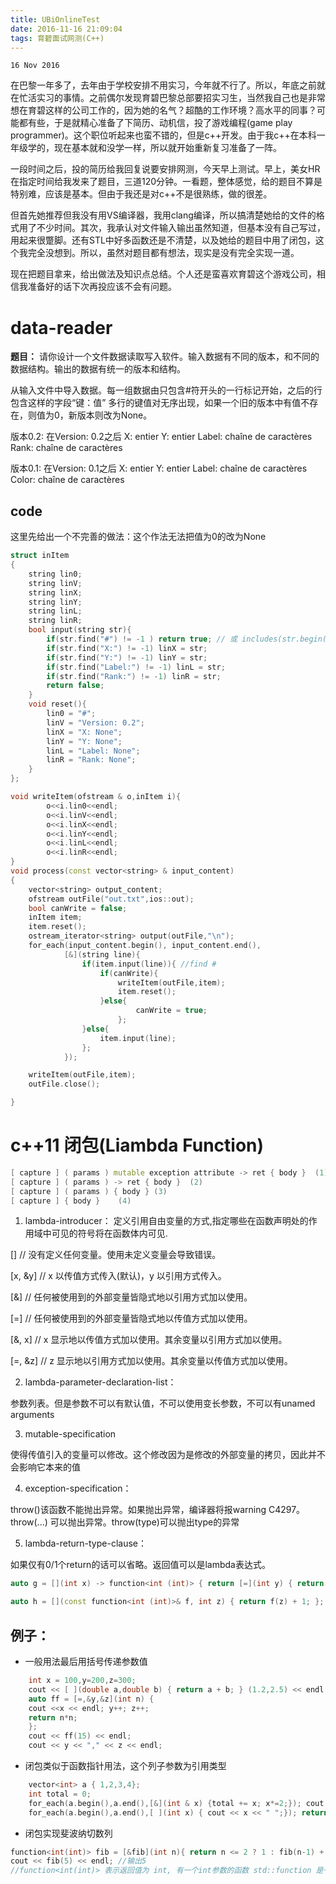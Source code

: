 ```yaml
---
title: UBiOnlineTest
date: 2016-11-16 21:09:04
tags: 育碧面试网测(C++)
---
```


`16 Nov 2016`

在巴黎一年多了，去年由于学校安排不用实习，今年就不行了。所以，年底之前就在忙活实习的事情。之前偶尔发现育碧巴黎总部要招实习生，当然我自己也是非常想在育碧这样的公司工作的，因为她的名气？超酷的工作环境？高水平的同事？可能都有些，于是就精心准备了下简历、动机信，投了游戏编程(game play programmer)。这个职位听起来也蛮不错的，但是c++开发。由于我c++在本科一年级学的，现在基本就和没学一样，所以就开始重新复习准备了一阵。

一段时间之后，投的简历给我回复说要安排网测，今天早上测试。早上，美女HR在指定时间给我发来了题目，三道120分钟。一看题，整体感觉，给的题目不算是特别难，应该是基本。但由于我还是对c++不是很熟练，做的很差。

但首先她推荐但我没有用VS编译器，我用clang编译，所以搞清楚她给的文件的格式用了不少时间。其次，我承认对文件输入输出虽然知道，但基本没有自己写过，用起来很蹩脚。还有STL中好多函数还是不清楚，以及她给的题目中用了闭包，这个我完全没想到。所以，虽然对题目都有想法，现实是没有完全实现一道。

现在把题目拿来，给出做法及知识点总结。个人还是蛮喜欢育碧这个游戏公司，相信我准备好的话下次再投应该不会有问题。
<!--more-->
# data-reader
**题目：**
请你设计一个文件数据读取写入软件。输入数据有不同的版本，和不同的数据结构。输出的数据有统一的版本和结构。

从输入文件中导入数据。每一组数据由只包含#符开头的一行标记开始，之后的行包含这样的字段“键：值”
多行的键值对无序出现，如果一个旧的版本中有值不存在，则值为0，新版本则改为None。

版本0.2: 在Version: 0.2之后
X: entier
Y: entier
Label: chaîne de caractères
Rank: chaîne de caractères

版本0.1: 在Version: 0.1之后
X: entier
Y: entier
Label: chaîne de caractères
Color: chaîne de caractères

## code
这里先给出一个不完善的做法：这个作法无法把值为0的改为None
```c++
struct inItem
{
    string lin0;
    string linV;
    string linX;
    string linY;
    string linL;
    string linR;
    bool input(string str){
        if(str.find("#") != -1 ) return true; // 或 includes(str.begin(),str.end(),"#") ！= str.end() 来判断是一样的
        if(str.find("X:") != -1) linX = str;
        if(str.find("Y:") != -1) linY = str;
        if(str.find("Label:") != -1) linL = str;
        if(str.find("Rank:") != -1) linR = str; 
        return false; 
    }
    void reset(){
        lin0 = "#";
        linV = "Version: 0.2";
        linX = "X: None";
        linY = "Y: None";
        linL = "Label: None";
        linR = "Rank: None";
    }
};

void writeItem(ofstream & o,inItem i){
        o<<i.lin0<<endl;
        o<<i.linV<<endl;
        o<<i.linX<<endl;
        o<<i.linY<<endl;
        o<<i.linL<<endl;
        o<<i.linR<<endl;
}
void process(const vector<string> & input_content)
{
    vector<string> output_content;
    ofstream outFile("out.txt",ios::out);
    bool canWrite = false;
    inItem item;
    item.reset();
    ostream_iterator<string> output(outFile,"\n");
    for_each(input_content.begin(), input_content.end(),
            [&](string line){
                if(item.input(line)){ //find #
                    if(canWrite){
                        writeItem(outFile,item);
                        item.reset();
                    }else{
                            canWrite = true;
                        };  
                }else{
                    item.input(line);
                };
            });

    writeItem(outFile,item);
    outFile.close();

}
```

# c++11 闭包(Liambda Function)

```c++
[ capture ] ( params ) mutable exception attribute -> ret { body }  (1) 
[ capture ] ( params ) -> ret { body }  (2) 
[ capture ] ( params ) { body } (3) 
[ capture ] { body }    (4) 
```

1. lambda-introducer： 定义引用自由变量的方式,指定哪些在函数声明处的作用域中可见的符号将在函数体内可见.

[] // 没有定义任何变量。使用未定义变量会导致错误。

[x, &y] // x 以传值方式传入(默认)，y 以引用方式传入。

[&] // 任何被使用到的外部变量皆隐式地以引用方式加以使用。

[=] // 任何被使用到的外部变量皆隐式地以传值方式加以使用。

[&, x] // x 显示地以传值方式加以使用。其余变量以引用方式加以使用。

[=, &z] // z 显示地以引用方式加以使用。其余变量以传值方式加以使用。


2. lambda-parameter-declaration-list：

参数列表。但是参数不可以有默认值，不可以使用变长参数，不可以有unamed arguments

3. mutable-specification 

使得传值引入的变量可以修改。这个修改因为是修改的外部变量的拷贝，因此并不会影响它本来的值

4. exception-specification：

throw()该函数不能抛出异常。如果抛出异常，编译器将报warning C4297。 throw(...) 可以抛出异常。throw(type)可以抛出type的异常

5. lambda-return-type-clause：

如果仅有0/1个return的话可以省略。返回值可以是lambda表达式。

```c++
auto g = [](int x) -> function<int (int)> { return [=](int y) { return x + y; }; }; 

auto h = [](const function<int (int)>& f, int z) { return f(z) + 1; }; 

```

## 例子：

- 一般用法最后用括号传递参数值
```c++
    int x = 100,y=200,z=300;
    cout << [ ](double a,double b) { return a + b; } (1.2,2.5) << endl; //(1.2,2.5) 为a，b的参数值
    auto ff = [=,&y,&z](int n) {
    cout <<x << endl; y++; z++;
    return n*n;
    };
    cout << ff(15) << endl;
    cout << y << "," << z << endl;
```

- 闭包类似于函数指针用法，这个列子参数为引用类型
```c++
    vector<int> a { 1,2,3,4};
    int total = 0;
    for_each(a.begin(),a.end(),[&](int & x) {total += x; x*=2;}); cout << total << endl; //输出 10 
    for_each(a.begin(),a.end(),[ ](int x) { cout << x << " ";}); return 0;
```

- 闭包实现斐波纳切数列
```c++
function<int(int)> fib = [&fib](int n){ return n <= 2 ? 1 : fib(n-1) + fib(n-2);};
cout << fib(5) << endl; //输出5
//function<int(int)> 表示返回值为 int, 有一个int参数的函数 std::function 是一个类模版可以对函数(普通函数、成员函数)、lambda表达式、std::bind的绑定表达式、函数对象等进行封装。std::function的实例可以对这些封装的目标进行存储、复制和调用等操作
```